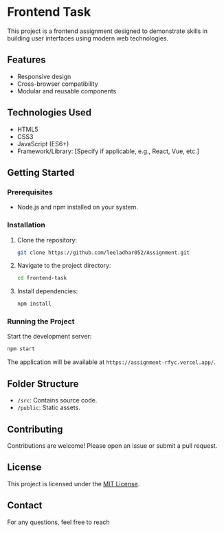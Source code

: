 # Frontend Task

This project is a frontend assignment designed to demonstrate skills in building user interfaces using modern web technologies.

## Features
- Responsive design
- Cross-browser compatibility
- Modular and reusable components

## Technologies Used
- HTML5
- CSS3
- JavaScript (ES6+)
- Framework/Library: [Specify if applicable, e.g., React, Vue, etc.]

## Getting Started

### Prerequisites
- Node.js and npm installed on your system.

### Installation
1. Clone the repository:
    ```bash
    git clone https://github.com/leeladhar052/Assignment.git
    ```
2. Navigate to the project directory:
    ```bash
    cd frontend-task
    ```
3. Install dependencies:
    ```bash
    npm install
    ```

### Running the Project
Start the development server:
```bash
npm start
```
The application will be available at `https://assignment-rfyc.vercel.app/`.

## Folder Structure
- `/src`: Contains source code.
- `/public`: Static assets.

## Contributing
Contributions are welcome! Please open an issue or submit a pull request.

## License
This project is licensed under the [MIT License](LICENSE).

## Contact
For any questions, feel free to reach 